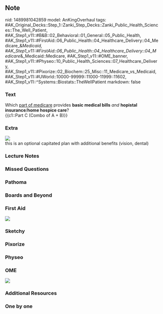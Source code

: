 ## Note
nid: 1489981042859
model: AnKingOverhaul
tags: #AK_Original_Decks::Step_1::Zanki_Step_Decks::Zanki_Public_Health_Sciences::The_Well_Patient, #AK_Step1_v11::#B&B::02_Behavioral::01_General::05_Public_Health, #AK_Step1_v11::#FirstAid::06_Public_Health::04_Healthcare_Delivery::04_Medicare_&_Medicaid, #AK_Step1_v11::#FirstAid::06_Public_Health::04_Healthcare_Delivery::04_Medicare_&_Medicaid::Medicare, #AK_Step1_v11::#OME_banner, #AK_Step1_v11::#Physeo::10_Public_Health_Sciences::07_Healthcare_Delivery, #AK_Step1_v11::#Pixorize::02_Biochem::25_Misc::11_Medicare_vs_Medicaid, #AK_Step1_v11::#UWorld::10000-99999::11000-11999::11602, #AK_Step1_v11::^Systems::Biostats::TheWellPatient
markdown: false

### Text
<div>
  Which <u>part of medicare</u> provides <b>basic medical bills</b>
  <i>and</i> <b>hopistal insurance</b>/<b>home hospice care</b>?
</div>
<div>
  {{c1::Part C (Combo of A + B)}}
</div>

### Extra
<img src="paste-340423402848438.jpg">
<div>
  this is an optional capitated plan with additional benefits
  (vision, dental)
</div>

### Lecture Notes


### Missed Questions


### Pathoma


### Boards and Beyond


### First Aid
<img src="tmpPKGP_8.png">

### Sketchy


### Pixorize


### Physeo


### OME
<div class="ome-widget">
  <a href="https://onlinemeded.org?ref=anki"><img src=
  "_OME_AnkiFlashcards_General_4.png"></a>
</div>

### Additional Resources


### One by one

